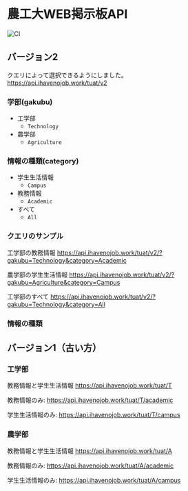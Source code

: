 # 農工大WEB掲示板API

![CI](https://github.com/pineapplehunter/tuat-feed-api/workflows/CI/badge.svg)

## バージョン2
クエリによって選択できるようにしました。
https://api.ihavenojob.work/tuat/v2

### 学部(gakubu)
* 工学部
  * `Technology`
* 農学部
  * `Agriculture`

### 情報の種類(category)
* 学生生活情報
  * `Campus`
* 教務情報
  * `Academic`
* すべて
  * `All`

### クエリのサンプル

工学部の教務情報
https://api.ihavenojob.work/tuat/v2/?gakubu=Technology&category=Academic

農学部の学生生活情報
https://api.ihavenojob.work/tuat/v2/?gakubu=Agriculture&category=Campus

工学部のすべて
https://api.ihavenojob.work/tuat/v2/?gakubu=Technology&category=All

### 情報の種類

## バージョン1（古い方）
### 工学部

教務情報と学生生活情報 https://api.ihavenojob.work/tuat/T

教務情報のみ: https://api.ihavenojob.work/tuat/T/academic

学生生活情報のみ: https://api.ihavenojob.work/tuat/T/campus

### 農学部

教務情報と学生生活情報 https://api.ihavenojob.work/tuat/A

教務情報のみ: https://api.ihavenojob.work/tuat/A/academic

学生生活情報のみ: https://api.ihavenojob.work/tuat/A/campus
